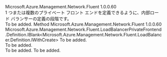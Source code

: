 <Type Name="IWithPrivateFrontend" FullName="Microsoft.Azure.Management.Network.Fluent.LoadBalancer.Definition.IWithPrivateFrontend">
  <TypeSignature Language="C#" Value="public interface IWithPrivateFrontend" />
  <TypeSignature Language="ILAsm" Value=".class public interface auto ansi abstract IWithPrivateFrontend" />
  <TypeSignature Language="DocId" Value="T:Microsoft.Azure.Management.Network.Fluent.LoadBalancer.Definition.IWithPrivateFrontend" />
  <TypeSignature Language="VB.NET" Value="Public Interface IWithPrivateFrontend" />
  <TypeSignature Language="F#" Value="type IWithPrivateFrontend = interface" />
  <AssemblyInfo>
    <AssemblyName>Microsoft.Azure.Management.Network.Fluent</AssemblyName>
    <AssemblyVersion>1.0.0.60</AssemblyVersion>
  </AssemblyInfo>
  <Interfaces></Interfaces>
  <Docs>
    <summary>
            1 つまたは複数のプライベート フロント エンドを定義できるように、内部ロード バランサーの定義の段階です。
            </summary>
    <remarks>To be added.</remarks>
  </Docs>
  <Members>
    <Member MemberName="DefinePrivateFrontend">
      <MemberSignature Language="C#" Value="public Microsoft.Azure.Management.Network.Fluent.LoadBalancerPrivateFrontend.Definition.IBlank&lt;Microsoft.Azure.Management.Network.Fluent.LoadBalancer.Definition.IWithCreate&gt; DefinePrivateFrontend (string name);" />
      <MemberSignature Language="ILAsm" Value=".method public hidebysig newslot virtual instance class Microsoft.Azure.Management.Network.Fluent.LoadBalancerPrivateFrontend.Definition.IBlank`1&lt;class Microsoft.Azure.Management.Network.Fluent.LoadBalancer.Definition.IWithCreate&gt; DefinePrivateFrontend(string name) cil managed" />
      <MemberSignature Language="DocId" Value="M:Microsoft.Azure.Management.Network.Fluent.LoadBalancer.Definition.IWithPrivateFrontend.DefinePrivateFrontend(System.String)" />
      <MemberSignature Language="VB.NET" Value="Public Function DefinePrivateFrontend (name As String) As IBlank(Of IWithCreate)" />
      <MemberSignature Language="F#" Value="abstract member DefinePrivateFrontend : string -&gt; Microsoft.Azure.Management.Network.Fluent.LoadBalancerPrivateFrontend.Definition.IBlank&lt;Microsoft.Azure.Management.Network.Fluent.LoadBalancer.Definition.IWithCreate&gt;" Usage="iWithPrivateFrontend.DefinePrivateFrontend name" />
      <MemberType>Method</MemberType>
      <AssemblyInfo>
        <AssemblyName>Microsoft.Azure.Management.Network.Fluent</AssemblyName>
        <AssemblyVersion>1.0.0.60</AssemblyVersion>
      </AssemblyInfo>
      <ReturnValue>
        <ReturnType>Microsoft.Azure.Management.Network.Fluent.LoadBalancerPrivateFrontend.Definition.IBlank&lt;Microsoft.Azure.Management.Network.Fluent.LoadBalancer.Definition.IWithCreate&gt;</ReturnType>
      </ReturnValue>
      <Parameters>
        <Parameter Name="name" Type="System.String" />
      </Parameters>
      <Docs>
        <param name="name">To be added.</param>
        <summary>To be added.</summary>
        <returns>To be added.</returns>
        <remarks>To be added.</remarks>
      </Docs>
    </Member>
  </Members>
</Type>